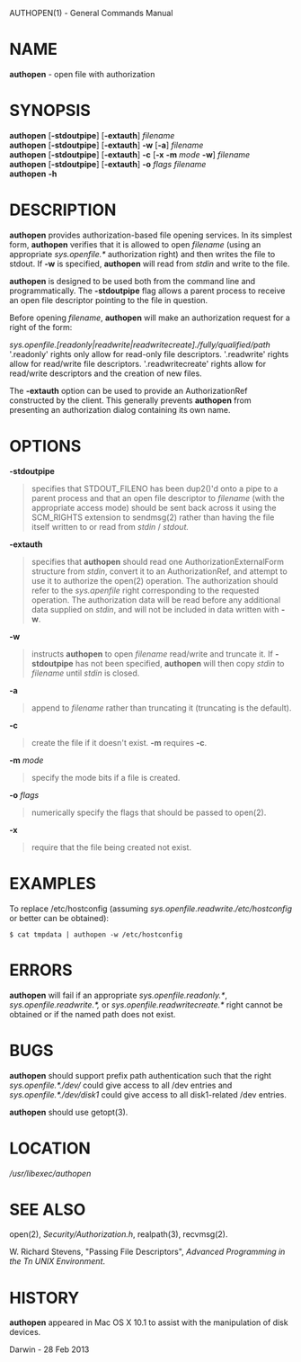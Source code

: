 AUTHOPEN(1) - General Commands Manual

# NAME

**authopen** - open file with authorization

# SYNOPSIS

**authopen**
\[**-stdoutpipe**]
\[**-extauth**]
*filename*  
**authopen**
\[**-stdoutpipe**]
\[**-extauth**]
**-w**
\[**-a**]
*filename*  
**authopen**
\[**-stdoutpipe**]
\[**-extauth**]
**-c**&nbsp;\[**-x**&nbsp;**-m**&nbsp;*mode*&nbsp;**-w**]
*filename*  
**authopen**
\[**-stdoutpipe**]
\[**-extauth**]
**-o**&nbsp;*flags*
*filename*  
**authopen**
**-h**

# DESCRIPTION

**authopen**
provides authorization-based file opening services.  In its simplest form,
**authopen**
verifies that it is allowed to open
*filename*
(using an appropriate
*sys.openfile.\*&zwnj;*
authorization right) and then writes the file to stdout.  If
**-w**
is specified,
**authopen**
will read from
*stdin*
and write to the file.

**authopen**
is designed to be used both from the command line and programmatically.
The
**-stdoutpipe**
flag allows a parent process to receive an open file descriptor pointing to
the file in question.

Before opening
*filename*,
**authopen**
will make an authorization request for a right of the form:

*sys.openfile.\[readonly|readwrite|readwritecreate]./fully/qualified/path*
'.readonly'
rights only allow for read-only file descriptors.
'.readwrite'
rights allow for read/write file descriptors.
'.readwritecreate'
rights allow for read/write descriptors and the creation of new files.

The
**-extauth**
option can be used to provide an AuthorizationRef constructed by
the client.  This generally prevents
**authopen**
from presenting an authorization dialog containing its own name.

# OPTIONS

**-stdoutpipe**

> specifies that STDOUT\_FILENO has been dup2()'d onto a pipe to a
> parent process and that an open file descriptor to
> *filename*
> (with the appropriate access mode)
> should be sent back across it using the SCM\_RIGHTS extension to
> sendmsg(2)
> rather than
> having the file itself written to or read from
> *stdin*
> /
> *stdout.*

**-extauth**

> specifies that
> **authopen**
> should read one AuthorizationExternalForm structure from
> *stdin*,
> convert it to an AuthorizationRef, and attempt to use it to authorize
> the
> open(2)
> operation.  The authorization should refer to the
> *sys.apenfile*
> right corresponding to the requested operation.  The authorization
> data will be read before any additional data supplied on
> *stdin*,
> and will not be included in data written with
> **-w**.

**-w**

> instructs
> **authopen**
> to open
> *filename*
> read/write and truncate it.  If
> **-stdoutpipe**
> has not been specified,
> **authopen**
> will then copy
> *stdin*
> to
> *filename*
> until
> *stdin*
> is closed.

**-a**

> append to
> *filename*
> rather than truncating it (truncating is the default).

**-c**

> create the file if it doesn't exist.
> **-m**
> requires
> **-c**.

**-m** *mode*

> specify the mode bits if a file is created.

**-o** *flags*

> numerically specify the flags that should be passed to
> open(2).

**-x**

> require that the file being created not exist.

# EXAMPLES

To replace /etc/hostconfig (assuming
*sys.openfile.readwrite./etc/hostconfig*
or better can be obtained):

	$ cat tmpdata | authopen -w /etc/hostconfig

# ERRORS

**authopen**
will fail if an appropriate
*sys.openfile.readonly.\*&zwnj;*,
*sys.openfile.readwrite.\*,*
or
*sys.openfile.readwritecreate.\*&zwnj;*
right cannot be obtained or if the named path does not exist.

# BUGS

**authopen**
should support prefix path authentication such that the right
*sys.openfile.\*./dev/*
could give access to all /dev entries and
*sys.openfile.\*./dev/disk1*
could give access to all disk1-related /dev entries.

**authopen**
should use
getopt(3).

# LOCATION

*/usr/libexec/authopen*

# SEE ALSO

open(2),
*Security/Authorization.h*,
realpath(3),
recvmsg(2).

W. Richard Stevens,
"Passing File Descriptors",
*Advanced Programming in the Tn UNIX Environment*.

# HISTORY

**authopen**
appeared in Mac OS X 10.1 to assist with the manipulation of disk devices.

Darwin - 28 Feb 2013
